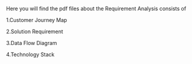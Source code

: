 Here you will find the pdf files about the Requirement Analysis consists of

1.Customer Journey Map

2.Solution Requirement

3.Data Flow Diagram

4.Technology Stack
